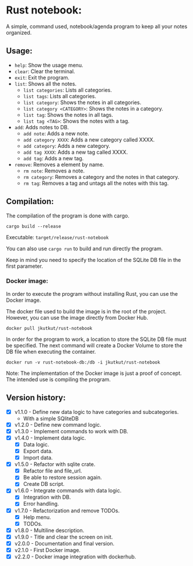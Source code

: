 # Rust notebook:

A simple, command used, notebook/agenda program to keep all your notes organized.

## Usage:
- ```help```: Show the usage menu.
- ```clear```: Clear the terminal.
- ```exit```: Exit the program.
- ```list```: Shows all the notes.
	- ```list categories```: Lists all categories.
	- ```list tags```: Lists all categories.
	- ```list category```: Shows the notes in all categories.
	- ```list category <CATEGORY>```: Shows the notes in a category.
	- ```list tag```: Shows the notes in all tags.
	- ```list tag <TAG>```: Shows the notes with a tag.
- ```add```: Adds notes to DB.
	- ```add note```: Adds a new note.
	- ```add category XXXX```: Adds a new category called XXXX.
	- ```add category```: Adds a new category.
	- ```add tag XXXX```: Adds a new tag called XXXX.
	- ```add tag```: Adds a new tag.
- ```remove```: Removes a element by name.
	- ```rm note```: Removes a note.
	- ```rm category```: Removes a category and the notes in that category.
	- ```rm tag```: Removes a tag and untags all the notes with this tag.

## Compilation:

The compilation of the program is done with cargo.

```
cargo build --release
```

Executable: ```target/release/rust-notebook```

You can also use ```cargo run``` to build and run directly the program.

Keep in mind you need to specify the location of the SQLite DB file in the first parameter.

### Docker image:
In order to execute the program without installing Rust, you can use the Docker image.

The docker file used to build the image is in the root of the project. However, you can use the image directly from Docker Hub.

```
docker pull jkutkut/rust-notebook
```

In order for the program to work, a location to store the SQLite DB file must be specified. The next command will create a Docker Volume to store the DB file when executing the container.

```
docker run -v rust-notebook-db:/db -i jkutkut/rust-notebook
```

Note: The implementation of the Docker image is just a proof of concept. The intended use is compiling the program.


## Version history:
- [x] v1.1.0 - Define new data logic to have categories and subcategories.
	- With a simple SQliteDB
- [x] v1.2.0 - Define new command logic.
- [x] v1.3.0 - Implement commands to work with DB.
- [x] v1.4.0 - Implement data logic.
	- [x] Data logic.
	- [x] Export data.
	- [x] Import data.
- [x] v1.5.0 - Refactor with sqlite crate.
	- [x] Refactor file and file_url.
	- [x] Be able to restore session again.
	- [x] Create DB script.
- [x] v1.6.0 - Integrate commands with data logic.
	- [x] Integration with DB.
	- [x] Error handling.
- [x] v1.7.0 - Refactorization and remove TODOs.
	- [x] Help menu.
	- [x] TODOs.
- [x] v1.8.0 - Multiline description.
- [x] v1.9.0 - Title and clear the screen on init.
- [x] v2.0.0 - Documentation and final version.
- [x] v2.1.0 - First Docker image.
- [x] v2.2.0 - Docker image integration with dockerhub.
